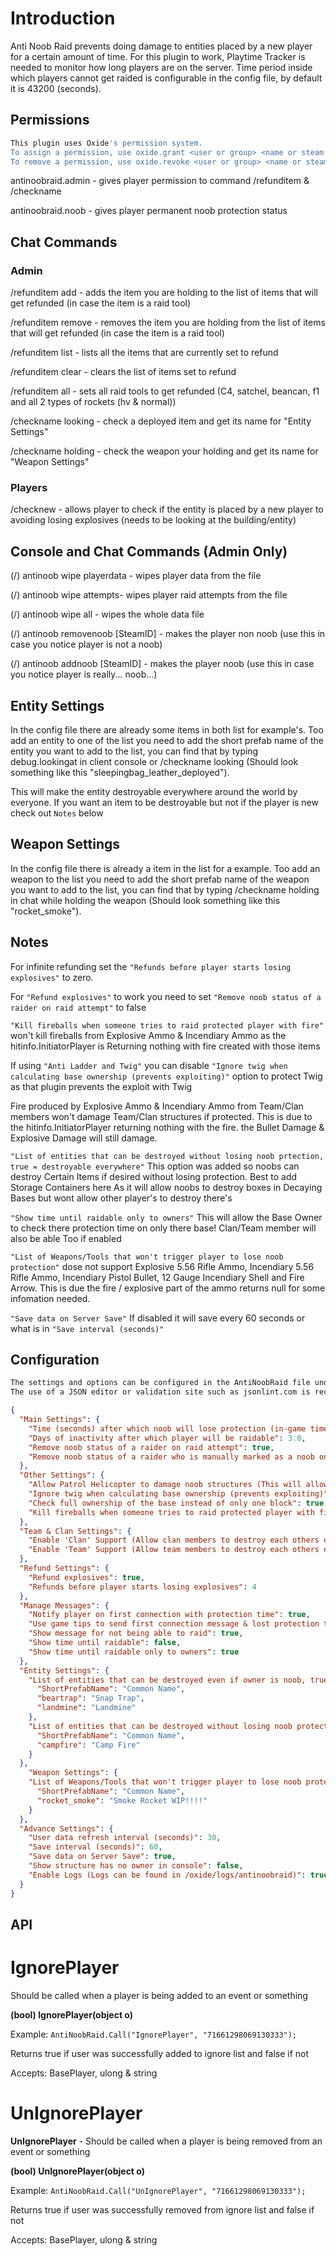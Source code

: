 # Introduction
Anti Noob Raid prevents doing damage to entities placed by a new player for a certain amount of time.
For this plugin to work, Playtime Tracker is needed to monitor how long players are on the server.
Time period inside which players cannot get raided is configurable in the config file, by default it is 43200 (seconds).

## Permissions

```bash
This plugin uses Oxide's permission system. 
To assign a permission, use oxide.grant <user or group> <name or steam id> <permission>. 
To remove a permission, use oxide.revoke <user or group> <name or steam id> <permission>.
```

antinoobraid.admin - gives player permission to command /refunditem & /checkname

antinoobraid.noob - gives player permanent noob protection status

## Chat Commands

### Admin
/refunditem add - adds the item you are holding to the list of items that will get refunded (in case the item is a raid tool)

/refunditem remove - removes the item you are holding from the list of items that will get refunded (in case the item is a raid tool)

/refunditem list - lists all the items that are currently set to refund

/refunditem clear - clears the list of items set to refund

/refunditem all - sets all raid tools to get refunded (C4, satchel, beancan, f1 and all 2 types of rockets (hv & normal))

/checkname looking - check a deployed item and get its name for "Entity Settings"

/checkname holding - check the weapon your holding and get its name for "Weapon Settings"

### Players

/checknew - allows player to check if the entity is placed by a new player to avoiding losing explosives (needs to be looking at the building/entity)

## Console and Chat Commands (Admin Only)

(/) antinoob wipe playerdata - wipes player data from the file

(/) antinoob wipe attempts- wipes player raid attempts from the file

(/) antinoob wipe all - wipes the whole data file

(/) antinoob removenoob [SteamID] - makes the player non noob (use this in case you notice player is not a noob)

(/) antinoob addnoob [SteamID] - makes the player noob (use this in case you notice player is really... noob...)

## Entity Settings

In the config file there are already some items in both list for example's. Too add an entity to one of the list you need to add the short prefab name of the entity you want to add to the list, you can find that by typing debug.lookingat in client console or /checkname looking (Should look something like this "sleepingbag_leather_deployed").

This will make the entity destroyable everywhere around the world by everyone. If you want an item to be destroyable but not if the player is new check out `Notes` below

## Weapon Settings

In the config file there is already a item in the list for a example. Too add an weapon to the list you need to add the short prefab name of the weapon you want to add to the list, you can find that by typing /checkname holding in chat while holding the weapon (Should look something like this "rocket_smoke").

## Notes
For infinite refunding set the `"Refunds before player starts losing explosives"` to zero.

For `"Refund explosives"` to work you need to set `"Remove noob status of a raider on raid attempt"` to false

`"Kill fireballs when someone tries to raid protected player with fire"` won't kill fireballs from Explosive Ammo & Incendiary Ammo as the hitinfo.InitiatorPlayer is Returning nothing with fire created with those items

If using `"Anti Ladder and Twig"` you can disable `"Ignore twig when calculating base ownership (prevents exploiting)"` option to protect Twig as that plugin prevents the exploit with Twig

 Fire produced by Explosive Ammo & Incendiary Ammo from Team/Clan members won't damage Team/Clan structures if protected. This is due to the hitinfo.InitiatorPlayer returning nothing with the fire. the Bullet Damage & Explosive Damage will still damage.
 
 `"List of entities that can be destroyed without losing noob prtection, true = destroyable everywhere"` This option was added so noobs can destroy Certain Items if desired without losing protection. Best to add Storage Containers here As it will allow noobs to destroy boxes in Decaying Bases but wont allow other player's to destroy there's
 
 `"Show time until raidable only to owners"` This will allow the Base Owner to check there protection time on only there base! Clan/Team member will also be able Too if enabled

`"List of Weapons/Tools that won't trigger player to lose noob protection"`  dose not support Explosive 5.56 Rifle Ammo, Incendiary 5.56 Rifle Ammo, Incendiary Pistol Bullet, 12 Gauge Incendiary Shell and Fire Arrow. This is due the fire / explosive part of the ammo returns null for some infomation needed.
 
 `"Save data on Server Save"` If disabled it will save every 60 seconds or what is in `"Save interval (seconds)"`
 
 ## Configuration

```bash
The settings and options can be configured in the AntiNoobRaid file under the config directory. 
The use of a JSON editor or validation site such as jsonlint.com is recommended to avoid formatting issues and syntax errors.
```

```json
{
  "Main Settings": {
    "Time (seconds) after which noob will lose protection (in-game time)": 43200,
    "Days of inactivity after which player will be raidable": 3.0,
    "Remove noob status of a raider on raid attempt": true,
    "Remove noob status of a raider who is manually marked as a noob on raid attempt": true
  },
  "Other Settings": {
    "Allow Patrol Helicopter to damage noob structures (This will allow players to raid noobs with Patrol Helicopter)": true,
    "Ignore twig when calculating base ownership (prevents exploiting)": true,
    "Check full ownership of the base instead of only one block": true,
    "Kill fireballs when someone tries to raid protected player with fire (prevents lag)": true
  },
  "Team & Clan Settings": {
    "Enable 'Clan' Support (Allow clan members to destroy each others entities & Remove protection from clan members when a member tries to raid)": true,
    "Enable 'Team' Support (Allow team members to destroy each others entities & Remove protection from team members when a member tries to raid)": true
  },
  "Refund Settings": {
    "Refund explosives": true,
    "Refunds before player starts losing explosives": 4
  },
  "Manage Messages": {
    "Notify player on first connection with protection time": true,
    "Use game tips to send first connection message & lost protection to players": false,
    "Show message for not being able to raid": true,
    "Show time until raidable": false,
    "Show time until raidable only to owners": true
  },
  "Entity Settings": {
    "List of entities that can be destroyed even if owner is noob, true = destroyable everywhere": {
      "ShortPrefabName": "Common Name",
      "beartrap": "Snap Trap",
      "landmine": "Landmine"
    },
    "List of entities that can be destroyed without losing noob protection, true = destroyable everywhere": {
      "ShortPrefabName": "Common Name",
      "campfire": "Camp Fire"
    }
  },
    "Weapon Settings": {
    "List of Weapons/Tools that won't trigger player to lose noob protection": {
      "ShortPrefabName": "Common Name",
      "rocket_smoke": "Smoke Rocket WIP!!!!"
    }
  },
  "Advance Settings": {
    "User data refresh interval (seconds)": 30,
    "Save interval (seconds)": 60,
    "Save data on Server Save": true,
    "Show structure has no owner in console": false,
    "Enable Logs (Logs can be found in /oxide/logs/antinoobraid)": true
  }
}

```

## API
# IgnorePlayer 

 Should be called when a player is being added to an event or something
 
**(bool) IgnorePlayer(object o)**

Example: `AntiNoobRaid.Call("IgnorePlayer", "71661298069130333");`

Returns true if user was successfully added to ignore list and false if not

Accepts: BasePlayer, ulong & string

# UnIgnorePlayer
**UnIgnorePlayer** - Should be called when a player is being removed from an event or something

**(bool) UnIgnorePlayer(object o)**

Example: `AntiNoobRaid.Call("UnIgnorePlayer", "71661298069130333");`

Returns true if user was successfully removed from ignore list and false if not

Accepts: BasePlayer, ulong & string